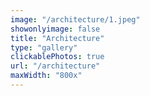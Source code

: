 ```yaml
---
image: "/architecture/1.jpeg"
showonlyimage: false
title: "Architecture"
type: "gallery"
clickablePhotos: true
url: "/architecture"
maxWidth: "800x"
---
```

